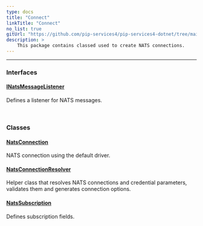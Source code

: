 ```yaml
---
type: docs
title: "Connect"
linkTitle: "Connect"
no_list: true
gitUrl: "https://github.com/pip-services4/pip-services4-dotnet/tree/main/pip-services4-nats-dotnet"
description: >
    This package contains classed used to create NATS connections.
---
```

---

<div class="module-body"> 

### Interfaces

#### [INatsMessageListener](inats_message_listener)
Defines a listener for NATS messages.

<br>

### Classes

#### [NatsConnection](nats_connection)
NATS connection using the default driver.


#### [NatsConnectionResolver](nats_connection_resolver)
Helper class that resolves NATS connections and credential parameters, validates them and generates connection options.

#### [NatsSubscription](nats_subscription)
Defines subscription fields.

</div>

